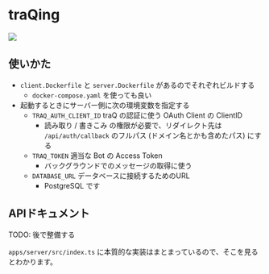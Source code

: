 # traQing

![](./apps/client/public/og.png)

## 使いかた

- `client.Dockerfile` と `server.Dockerfile` があるのでそれぞれビルドする
  - `docker-compose.yaml` を使っても良い
- 起動するときにサーバー側に次の環境変数を指定する
  - `TRAQ_AUTH_CLIENT_ID` traQ の認証に使う OAuth Client の ClientID
    - 読み取り / 書きこみ の権限が必要で、リダイレクト先は `/api/auth/callback` のフルパス (ドメイン名とかも含めたパス) にする
  - `TRAQ_TOKEN` 適当な Bot の Access Token
    - バックグラウンドでのメッセージの取得に使う
  - `DATABASE_URL` データベースに接続するためのURL
    - PostgreSQL です

## APIドキュメント

TODO: 後で整備する

`apps/server/src/index.ts` に本質的な実装はまとまっているので、そこを見るとわかります。

